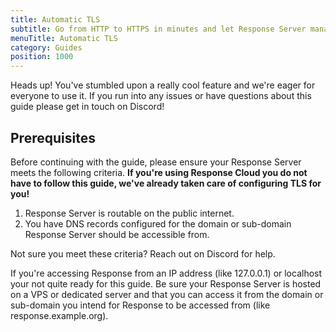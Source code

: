 ```yaml
---
title: Automatic TLS
subtitle: Go from HTTP to HTTPS in minutes and let Response Server manage, renew, and sync your certificates for you.
menuTitle: Automatic TLS
category: Guides
position: 1000
---
```


<alert type="info">

Heads up! You've stumbled upon a really cool feature and we're eager for everyone to use it. If you run into any issues or have questions about this guide please get in touch on Discord!

</alert>

## Prerequisites

Before continuing with the guide, please ensure your Response Server meets the following criteria. **If you're using Response Cloud you do not have to follow this guide, we've already taken care of configuring TLS for you!**

1. Response Server is routable on the public internet.
2. You have DNS records configured for the domain or sub-domain Response Server should be accessible from.

Not sure you meet these criteria? Reach out on Discord for help.

<alert type="warning">

If you're accessing Response from an IP address (like 127.0.0.1) or localhost your not quite ready for this guide. Be sure your Response Server is hosted on a VPS or dedicated server and that you can access it from the domain or sub-domain you intend for Response to be accessed from (like response.example.org).

</alert>
